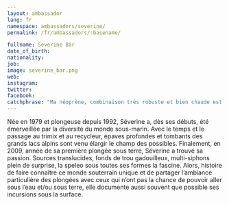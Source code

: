 ```yaml
---
layout: ambassador
lang: fr
namespace: ambassadors/severine/
permalink: /fr/ambassadors/:basename/

fullname: Severine Bär
date_of_birth: 
nationality:
job: 
image: severine_bar.png
web: 
instagram:
twitter:
facebook: 
catchphrase: "Ma néoprène, combinaison très robuste et bien chaude est de toutes les plongées un peu fraîches ou engagées. La TNT, quant à elle, agréablement flexible et légère m’accompagne dans les plongées estivales tranquilles et les eaux plus chaudes, des herbiers de Tasmanie aux grottes de Floride. En plus de la qualité des produits, on retiendra avec plaisir l’accueil chaleureux et le service après-vente. Une retouche ? une nouvelle collerette ? des poches plus grandes ? Pas de problème - café et sourire gratuit en prime."
---
```

Née en 1979 et plongeuse depuis 1992, Séverine a, dès ses débuts, été émerveillée par la diversité du monde sous-marin. Avec le temps et le passage au trimix et au recycleur, épaves profondes et tombants des grands lacs alpins sont venu élargir le champ des possibles. Finalement, en 2009, année de sa première plongée sous terre, Séverine a trouvé sa passion. Sources translucides, fonds de trou gadouilleux, multi-siphons plein de surprise, la speleo sous toutes ses formes la fascine. Alors, histoire de faire connaître ce monde souterrain unique et de partager l’ambiance particulière des plongées avec ceux qui n’ont pas la chance de pouvoir aller sous l’eau et/ou sous terre, elle documente aussi souvent que possible ses incursions sous la surface.